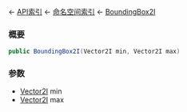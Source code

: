 ← [API索引](Api-Index) ← [命名空间索引](Namespace-Index) ← [BoundingBox2I](VRageMath.BoundingBox2I)

### 概要

```csharp
public BoundingBox2I(Vector2I min, Vector2I max)
```

### 参数

* [Vector2I](VRageMath.Vector2I) min
* [Vector2I](VRageMath.Vector2I) max
